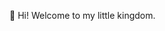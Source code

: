 👋  Hi! Welcome to my little kingdom.

<!---
cxxxie/cxxxie is a ✨ special ✨ repository because its `README.md` (this file) appears on your GitHub profile.
You can click the Preview link to take a look at your changes.
--->
